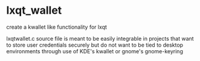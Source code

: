 lxqt_wallet
===========

create a kwallet like functionality for lxqt

lxqtwallet.c source file is meant to be easily integrable in projects that want to store user credentials securely but do
not want to be tied to desktop environments through use of KDE's kwallet or gnome's gnome-keyring
